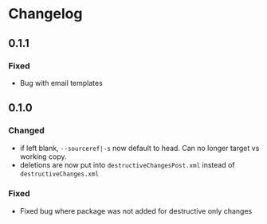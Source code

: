 # Changelog

## 0.1.1

### Fixed

- Bug with email templates

## 0.1.0

### Changed

- if left blank, `--sourceref|-s` now default to head. Can no longer target vs working copy.
- deletions are now put into `destructiveChangesPost.xml` instead of `destructiveChanges.xml`

### Fixed

- Fixed bug where package was not added for destructive only changes
